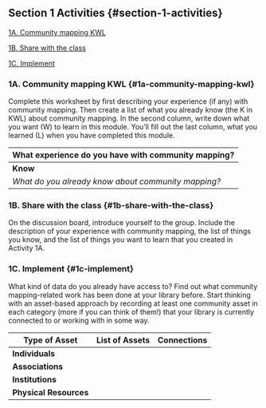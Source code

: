 ## Section 1 Activities {#section-1-activities}

[1A. Community mapping KWL](#1a-community-mapping-kwl)

[1B. Share with the class](#1b-share-with-the-class)

[1C. Implement](#1c-implement)

### 1A. Community mapping KWL {#1a-community-mapping-kwl}

Complete this worksheet by first describing your experience (if any) with community mapping. Then create a list of what you already know (the K in KWL) about community mapping. In the second column, write down what you want (W) to learn in this module. You’ll fill out the last column, what you learned (L) when you have completed this module.

| **What experience do you have with community mapping?** |
| --- |
| **Know** | **Want** | **Learn** |
| _What do you already know about community mapping?_ | _What do you want to learn about community mapping in this module?_ | _Leave this section blank for now._ |

### 1B. Share with the class {#1b-share-with-the-class}

On the discussion board, introduce yourself to the group. Include the description of your experience with community mapping, the list of things you know, and the list of things you want to learn that you created in Activity 1A.

### 1C. Implement {#1c-implement}

What kind of data do you already have access to? Find out what community mapping-related work has been done at your library before. Start thinking with an asset-based approach by recording at least one community asset in each category (more if you can think of them!) that your library is currently connected to or working with in some way.

| **Type of Asset** | **List of Assets** | **Connections** |
| --- | --- | --- |
| **Individuals** |  |  |
| **Associations** |  |  |
| **Institutions** |  |  |
| **Physical Resources** |  |  |